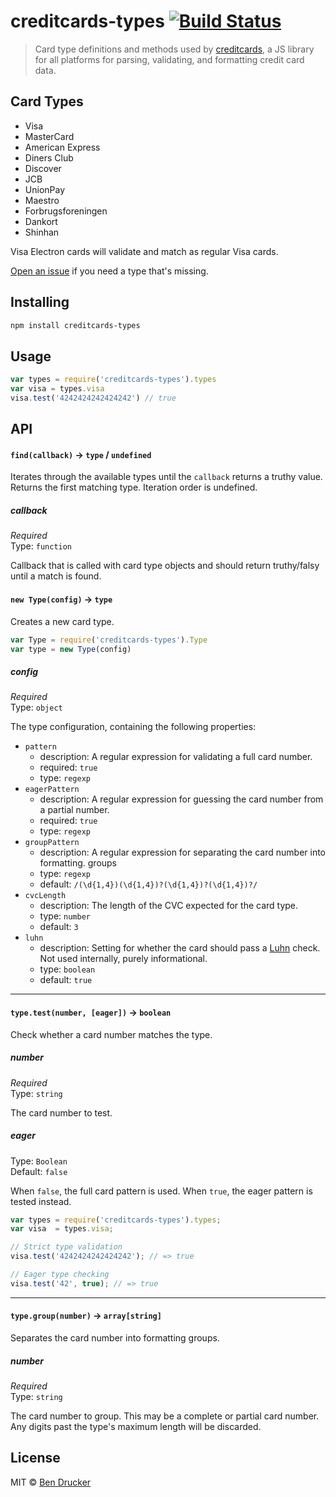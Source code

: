 # creditcards-types [![Build Status](https://travis-ci.org/bendrucker/creditcards-types.svg?branch=master)](https://travis-ci.org/bendrucker/creditcards-types)

> Card type definitions and methods used by [creditcards](https://github.com/bendrucker/creditcards), a JS library for all platforms for parsing, validating, and formatting credit card data. 

## Card Types

* Visa
* MasterCard
* American Express
* Diners Club
* Discover
* JCB
* UnionPay
* Maestro
* Forbrugsforeningen
* Dankort
* Shinhan

Visa Electron cards will validate and match as regular Visa cards.

[Open an issue](https://github.com/bendrucker/creditcards-types/issues/new) if you need a type that's missing.

## Installing

```sh
npm install creditcards-types
```

## Usage

```js
var types = require('creditcards-types').types
var visa = types.visa
visa.test('4242424242424242') // true
```

## API

#### `find(callback)` -> `type` / `undefined`

Iterates through the available types until the `callback` returns a truthy value. Returns the first matching type. Iteration order is undefined.

##### callback

*Required*  
Type: `function`

Callback that is called with card type objects and should return truthy/falsy until a match is found.

#### `new Type(config)` -> `type`

Creates a new card type.

```js
var Type = require('creditcards-types').Type
var type = new Type(config)
```

##### config

*Required*  
Type: `object`

The type configuration, containing the following properties:

* `pattern`
  * description: A regular expression for validating a full card number.
  * required: `true`
  * type: `regexp`
* `eagerPattern`
  * description: A regular expression for guessing the card number from a partial number.
  * required: `true`
  * type: `regexp`
* `groupPattern`
  * description: A regular expression for separating the card number into formatting. groups
  * type: `regexp`
  * default: `/(\d{1,4})(\d{1,4})?(\d{1,4})?(\d{1,4})?/`
* `cvcLength`
  * description: The length of the CVC expected for the card type.
  * type: `number`
  * default: `3`
* `luhn`
  * description: Setting for whether the card should pass a [Luhn](https://github.com/bendrucker/fast-luhn) check. Not used internally, purely informational.
  * type: `boolean`
  * default: `true`

---

#### `type.test(number, [eager])` -> `boolean`

Check whether a card number matches the type.

##### number

*Required*  
Type: `string`

The card number to test.

##### eager

Type: `Boolean`  
Default: `false`

When `false`, the full card pattern is used. When `true`, the eager pattern is tested instead.

```js
var types = require('creditcards-types').types;
var visa  = types.visa;

// Strict type validation
visa.test('4242424242424242'); // => true

// Eager type checking
visa.test('42', true); // => true
```

---

#### `type.group(number)` -> `array[string]`

Separates the card number into formatting groups. 

##### number

*Required*  
Type: `string`

The card number to group. This may be a complete or partial card number. Any digits past the type's maximum length will be discarded.

## License

MIT © [Ben Drucker](http://bendrucker.me)
